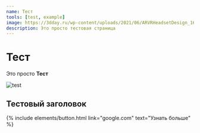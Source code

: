 ```yaml
---
name: Тест
tools: [test, example]
image: https://3dday.ru/wp-content/uploads/2021/06/ARVRHeadsetDesign_1640x894.jpg
description: Это просто тестовая страница
---
```


# Тест

Это просто **Тест**

![test](https://3dday.ru/wp-content/uploads/2021/06/ARVRHeadsetDesign_1640x894.jpg)

## Тестовый заголовок

<p class="text-center">
{% include elements/button.html link="google.com" text="Узнать больше" %}
</p>